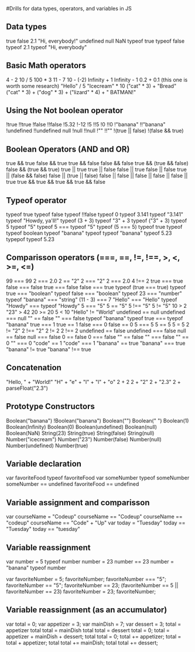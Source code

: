  #Drills for data types, operators, and variables in JS

## Data types
true
false
2.1
"Hi, everybody!"
undefined
null
NaN
typeof true
typeof false
typeof 2.1
typeof "Hi, everybody"

## Basic Math operators
4 - 2
10 / 5
100 * 3
11 - 7
10 - (-2)
Infinity + 1
Infinity - 1
0.2 + 0.1 (this one is worth some research)
"Hello" / 5
"Icecream" * 10
("cat" * 3) + "Bread"
("cat" * 3) + ("dog" * 3) + ("lizard" * 4) + " BATMAN!"

## Using the Not boolean operator
!true
!!true
!false
!!false
!5.32
!-12
!5
!!5
!0
!!0
!"banana"
!!"banana"
!undefined
!!undefined
null
!null
!!null
!""
!!""
!(true || false)
!(false && true)

## Boolean Operators (AND and OR)
true && true
false && true
true && false
false && false
true && (true && false)
false && (true && true)
true || true
true || false
false || true
false || false
true || (false && false)
false || (true || false)
false || false || false || false || false || true
true && true && true && true && false

## Typeof operator
typeof true
typeof false
typeof !!false
typeof 0
typeof 3.141
typeof "3.141"
typeof "Howdy, ya'll!"
typeof (3 + 3)
typeof "3" + 3
typeof ("3" + 3)
typeof 5
typeof "5"
typeof 5 === typeof "5"
typeof (5 === 5)
typeof true
typeof typeof boolean
typeof "banana"
typeof typeof "banana"
typeof 5.23
typepof typeof 5.23

## Comparisson operators (===, ==, !=, !==, >, <, >=, <=)
99 === 99
2 === 2.0
2 == "2"
2 === "2"
2 === 2.0
4 !== 2
true === true
false === false
true === false
false === true
typeof (true === true)
typeof true === "boolean"
typeof false === "boolean"
typeof 23 === "number"
typeof "banana" === "string"
(11 - 3) === 7
"Hello" === "Hello"
typeof "Howdy" === typeof "Howdy"
5 === "5"
5 == "5"
5 !== "5"
5 != "5"
10 > 2
"23" > 42
20 >= 20
5 < 10
"Hello" != "World"
undefined == null
undefined === null
"" == false
"" === false
typeof "banana"
typeof true === tyepof "banana"
true === 1
true == 1
false === 0
false == 0
5 === 5
5 == 5
5 = 5
2 != "2"
2 !== "2"
2 != 2
2 !== 2
undefined == false
undefined === false
null == false
null === false
0 == false
0 === false
"" == false
"" === false
"" == 0
"" === 0
"code" == 1
"code" === 1
"banana" == true
"banana" === true
"banana" != true
"banana" !== true

## Concatenation
"Hello, " + "World!"
"H" + "e" + "l" + "l" + "o"
2 + 2
2 + "2"
2 + "2.3"
2 + parseFloat("2.3")

## Prototype Constructors 
Boolean("banana")
!Boolean("banana")
Boolean("")
Boolean("     ")
Boolean(1)
Boolean(Infinity)
Boolean(0)
Boolean(undefined)
Boolean(null)
Boolean(NaN)
String(23)
String(true)
String(false)
String(null)
Number("icecream")
Number("23")
Number(false)
Number(null)
Number(undefined)
Number(true)

## Variable declaration 
var favoriteFood
typeof favoriteFood
var someNumber
typeof someNumber
someNumber == undefined
favoriteFood == undefined

## Variable assignment and comparisson
var courseName = "Codeup"
courseName == "Codeup"
courseName == "codeup"
courseName == "Code" + "Up"
var today = "Tuesday"
today == "Tuesday"
today == "tuesday"


## Variable reassignment
var number = 5
typeof number
number = 23
number == 23
number = "banana"
typeof number

var favoriteNumber = 5;
favoriteNumber;
favoriteNumber === "5";
favoriteNumber == "5";
favoriteNumber == 23;
(favoriteNumber == 5 || favoriteNumber == 23)
favoriteNumber = 23;
favoriteNumber;

## Variable reassignment (as an accumulator)
var total = 0;
var appetizer = 3;
var mainDish = 7;
var dessert = 3;
total = appetizer
total
total = mainDish
total
total = dessert
total = 0;
total = appetizer + mainDish + dessert;
total
total = 0;
total += appetizer;
total = total + appetizer;
total
total += mainDish;
total
total += dessert;